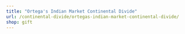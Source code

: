 ```yaml
---
title: "Ortega's Indian Market Continental Divide"
url: /continental-divide/ortegas-indian-market-continental-divide/
shop: gift
---
```

